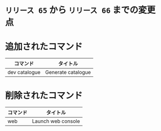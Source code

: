 # `リリース 65` から `リリース 66` までの変更点

# 追加されたコマンド

| コマンド      | タイトル           |
|---------------|--------------------|
| dev catalogue | Generate catalogue |



# 削除されたコマンド

| コマンド | タイトル           |
|----------|--------------------|
| web      | Launch web console |



